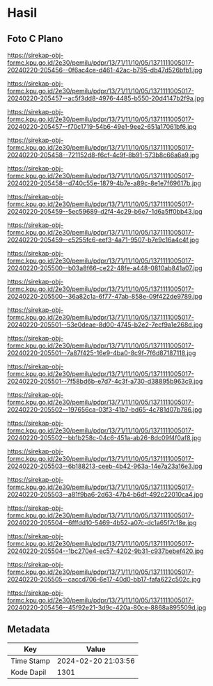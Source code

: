 # Hasil

## Foto C Plano

https://sirekap-obj-formc.kpu.go.id/2e30/pemilu/pdpr/13/71/11/10/05/1371111005017-20240220-205456--0f6ac4ce-d461-42ac-b795-db47d526bfb1.jpg

https://sirekap-obj-formc.kpu.go.id/2e30/pemilu/pdpr/13/71/11/10/05/1371111005017-20240220-205457--ac5f3dd8-4976-4485-b550-20d4147b2f9a.jpg

https://sirekap-obj-formc.kpu.go.id/2e30/pemilu/pdpr/13/71/11/10/05/1371111005017-20240220-205457--f70c1719-54b6-49e1-9ee2-651a17061bf6.jpg

https://sirekap-obj-formc.kpu.go.id/2e30/pemilu/pdpr/13/71/11/10/05/1371111005017-20240220-205458--721152d8-f6cf-4c9f-8b91-573b8c66a6a9.jpg

https://sirekap-obj-formc.kpu.go.id/2e30/pemilu/pdpr/13/71/11/10/05/1371111005017-20240220-205458--d740c55e-1879-4b7e-a89c-8e1e7f69617b.jpg

https://sirekap-obj-formc.kpu.go.id/2e30/pemilu/pdpr/13/71/11/10/05/1371111005017-20240220-205459--5ec59689-d2f4-4c29-b6e7-1d6a5ff0bb43.jpg

https://sirekap-obj-formc.kpu.go.id/2e30/pemilu/pdpr/13/71/11/10/05/1371111005017-20240220-205459--c5255fc6-eef3-4a71-9507-b7e9c16a4c4f.jpg

https://sirekap-obj-formc.kpu.go.id/2e30/pemilu/pdpr/13/71/11/10/05/1371111005017-20240220-205500--b03a8f66-ce22-48fe-a448-0810ab841a07.jpg

https://sirekap-obj-formc.kpu.go.id/2e30/pemilu/pdpr/13/71/11/10/05/1371111005017-20240220-205500--36a82c1a-6f77-47ab-858e-09f422de9789.jpg

https://sirekap-obj-formc.kpu.go.id/2e30/pemilu/pdpr/13/71/11/10/05/1371111005017-20240220-205501--53e0deae-8d00-4745-b2e2-7ecf9a1e268d.jpg

https://sirekap-obj-formc.kpu.go.id/2e30/pemilu/pdpr/13/71/11/10/05/1371111005017-20240220-205501--7a87f425-16e9-4ba0-8c9f-7f6d87187118.jpg

https://sirekap-obj-formc.kpu.go.id/2e30/pemilu/pdpr/13/71/11/10/05/1371111005017-20240220-205501--7f58bd6b-e7d7-4c3f-a730-d38895b963c9.jpg

https://sirekap-obj-formc.kpu.go.id/2e30/pemilu/pdpr/13/71/11/10/05/1371111005017-20240220-205502--197656ca-03f3-41b7-bd65-4c781d07b786.jpg

https://sirekap-obj-formc.kpu.go.id/2e30/pemilu/pdpr/13/71/11/10/05/1371111005017-20240220-205502--bb1b258c-04c6-451a-ab26-8dc09f4f0af8.jpg

https://sirekap-obj-formc.kpu.go.id/2e30/pemilu/pdpr/13/71/11/10/05/1371111005017-20240220-205503--6b188213-ceeb-4b42-963a-14e7a23a16e3.jpg

https://sirekap-obj-formc.kpu.go.id/2e30/pemilu/pdpr/13/71/11/10/05/1371111005017-20240220-205503--a81f9ba6-2d63-47b4-b6df-492c22010ca4.jpg

https://sirekap-obj-formc.kpu.go.id/2e30/pemilu/pdpr/13/71/11/10/05/1371111005017-20240220-205504--6fffdd10-5469-4b52-a07c-dc1a65f7c18e.jpg

https://sirekap-obj-formc.kpu.go.id/2e30/pemilu/pdpr/13/71/11/10/05/1371111005017-20240220-205504--1bc270e4-ec57-4202-9b31-c937bebef420.jpg

https://sirekap-obj-formc.kpu.go.id/2e30/pemilu/pdpr/13/71/11/10/05/1371111005017-20240220-205505--caccd706-6e17-40d0-bb17-fafa622c502c.jpg

https://sirekap-obj-formc.kpu.go.id/2e30/pemilu/pdpr/13/71/11/10/05/1371111005017-20240220-205456--45f92e21-3d9c-420a-80ce-8868a895509d.jpg


## Metadata

| Key        | Value               |
| ---------- | ------------------- |
| Time Stamp | 2024-02-20 21:03:56 |
| Kode Dapil | 1301                |



